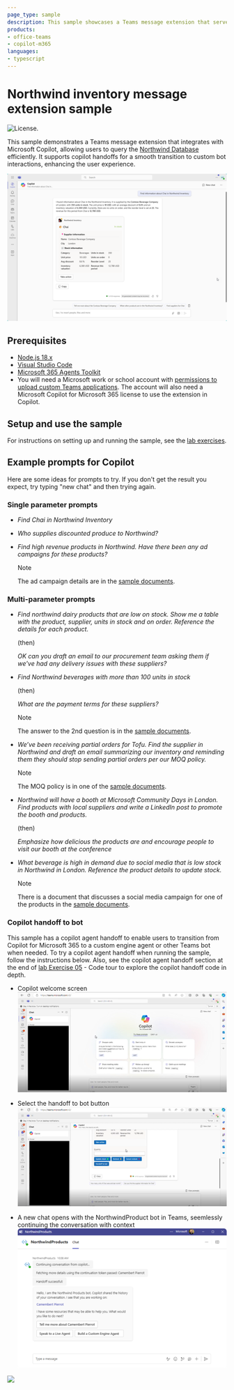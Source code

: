 ```yaml
---
page_type: sample
description: This sample showcases a Teams message extension that serves as a plugin for Microsoft Copilot, enabling users to query the Northwind Database.
products:
- office-teams
- copilot-m365
languages:
- typescript
---
```


# Northwind inventory message extension sample

![License.](https://img.shields.io/badge/license-MIT-green.svg)

This sample demonstrates a Teams message extension that integrates with Microsoft Copilot, allowing users to query the [Northwind Database](https://learn.microsoft.com/dotnet/framework/data/adonet/sql/linq/downloading-sample-databases) efficiently. It supports copilot handoffs for a smooth transition to custom bot interactions, enhancing the user experience.

![Screenshot of the sample extension working in Copilot in Microsoft Teams](./lab/images/03-03a-response-on-chai.png)

## Prerequisites

- [Node.js 18.x](https://nodejs.org/download/release/v18.18.2/)
- [Visual Studio Code](https://code.visualstudio.com/)
- [Microsoft 365 Agents Toolkit](https://marketplace.visualstudio.com/items?itemName=TeamsDevApp.ms-teams-vscode-extension)
- You will need a Microsoft work or school account with [permissions to upload custom Teams applications](https://learn.microsoft.com/microsoftteams/platform/concepts/build-and-test/prepare-your-o365-tenant#enable-custom-teams-apps-and-turn-on-custom-app-uploading). The account will also need a Microsoft Copilot for Microsoft 365 license to use the extension in Copilot.

## Setup and use the sample

For instructions on setting up and running the sample, see the [lab exercises](./lab/Exercise%2000%20-%20Welcome.md).

## Example prompts for Copilot

Here are some ideas for prompts to try. If you don't get the result you expect, try typing "new chat" and then trying again.

### Single parameter prompts

- *Find Chai in Northwind Inventory*

- *Who supplies discounted produce to Northwind?*

- *Find high revenue products in Northwind. Have there been any ad campaigns for these products?*

  > [!NOTE]
  > The ad campaign details are in the [sample documents](./sampleDocs/).

### Multi-parameter prompts

- *Find northwind dairy products that are low on stock. Show me a table with the product, supplier, units in stock and on order. Reference the details for each product.*

  (then)

  *OK can you draft an email to our procurement team asking them if we've had any delivery issues with these suppliers?*

- *Find Northwind beverages with more than 100 units in stock*

  (then)

  *What are the payment terms for these suppliers?*

  > [!NOTE]
  > The answer to the 2nd question is in the [sample documents](./sampleDocs/).

- *We’ve been receiving partial orders for Tofu. Find the supplier in Northwind and draft an email summarizing our inventory and reminding them they should stop sending partial orders per our MOQ policy.*

  > [!NOTE]
  > The MOQ policy is in one of the [sample documents](./sampleDocs/).

- *Northwind will have a booth at Microsoft Community Days  in London. Find products with local suppliers and write a LinkedIn post to promote the booth and products.*

  (then)

  *Emphasize how delicious the products are and encourage people to visit our booth at the conference*

- *What beverage is high in demand due to social media that is low stock in Northwind in London. Reference the product details to update stock.*

  > [!NOTE]
  > There is a document that discusses a social media campaign for one of the products in the [sample documents](./sampleDocs/).

### Copilot handoff to bot

This sample has a copilot agent handoff to enable users to transition from Copilot for Microsoft 365 to a custom engine agent or other Teams bot when needed. To try a copilot agent handoff when running the sample, follow the instructions below. Also, see the copilot agent handoff section at the end of [lab Exercise 05](./lab/Exercise%2005%20-%20Code%20tour.md) - Code tour to explore the copilot handoff code in depth. 

- Copilot welcome screen
![Welcome screen for copilot](./lab/images/startScreen.png)

- Select the handoff to bot button
![Handoff action button](./lab/images/action-btn.png)

- A new chat opens with the NorthwindProduct bot in Teams, seemlessly continuing the conversation with context
![Bot response](./lab/images/handoff.png)


![](https://m365-visitor-stats.azurewebsites.net/SamplesGallery/officedev-copilot-for-m365-plugins-samples-msgext-northwind-inventory-ts)
